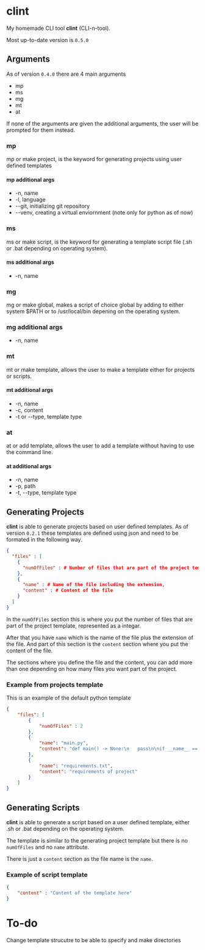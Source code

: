 # clint
My homemade CLI tool **clint** (CLI-n-tool).

Most up-to-date version is `0.5.0`

## Arguments
As of version `0.4.0` there are 4 main arguments
*  mp
*  ms
*  mg
*  mt
*  at

If none of the arguments are given the additional arguments, the user will be prompted for them instead.

### mp
mp or make project, is the keyword for generating projects using user defined templates

#### mp additional args
*  -n, name
*  -l, language
*  --git, initializing git repository
*  --venv, creating a virtual enviornment (note only for python as of now)


### ms
ms or make script, is the keyword for generating a template script file (.sh or .bat depending on operating system).

#### ms additional args
* -n, name

### mg
mg or make global, makes a script of choice global by adding to either system $PATH or to /usr/local/bin depening on the operating system.

### mg additional args
* -n, name
  
### mt
mt or make template, allows the user to make a template either for projects or scripts.

#### mt additional args
* -n, name
* -c, content
* -t or --type, template type

### at
at or add template, allows the user to add a template without having to use the command line.

#### at additional args
* -n, name
* -p, path
* -t, --type, template type

## Generating Projects
**clint** is able to generate projects based on user defined templates. As of version `0.2.1` these templates are defined using json and need to be formated in the following way.

~~~json
{
  "files" : [
    {
      "numOfFiles" : # Number of files that are part of the project template
    },
    {
      "name" : # Name of the file including the extension,
      "content" : # Content of the file
    }
  ]
}
~~~

In the `numOfFiles` section this is where you put the number of files that are part of the project template, represented as a integar.

After that you have `name` which is the name of the file plus the extension of the file. And part of this section is the `content` section where you put the content of the file.

The sections where you define the file and the content, you can add more than one depending on how many files you want part of the project.


### Example from projects template
This is an example of the default python template
~~~json
{
    "files": [
        {
            "numOfFiles" : 2
        },
        {
            "name": "main.py",
            "content": "def main() -> None:\n   pass\n\nif __name__ == '__main__':\n    main()"
        },
        {
            "name": "requirements.txt",
            "content": "requirements of project"
        }
    ]
}
~~~

## Generating Scripts
**clint** is able to generate a script based on a user defined template, either .sh or .bat depending on the operating system.

The template is similar to the generating project template but there is no `numOfFiles` and no `name` attribute.

There is just a `content` section as the file name is the `name`.

### Example of script template

~~~json
{
    "content" : "Content of the template here"
}
~~~

# To-do
Change template strucutre to be able to specify and make directories
